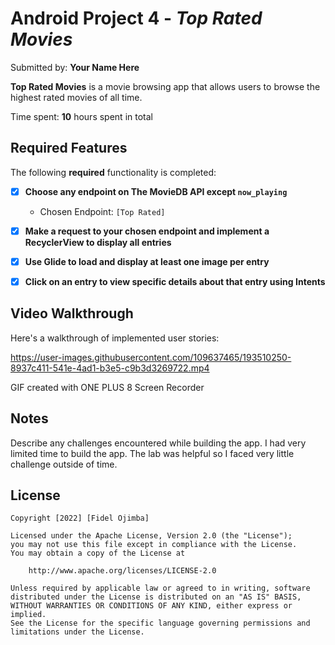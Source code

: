 # Android Project 4 - *Top Rated Movies*

Submitted by: **Your Name Here**

**Top Rated Movies** is a movie browsing app that allows users to browse the highest rated movies of all time.

Time spent: **10** hours spent in total

## Required Features

The following **required** functionality is completed:

- [x] **Choose any endpoint on The MovieDB API except `now_playing`**
  - Chosen Endpoint: `[Top Rated]`
- [x] **Make a request to your chosen endpoint and implement a RecyclerView to display all entries**
- [x] **Use Glide to load and display at least one image per entry**
- [x] **Click on an entry to view specific details about that entry using Intents**


## Video Walkthrough

Here's a walkthrough of implemented user stories:

https://user-images.githubusercontent.com/109637465/193510250-8937c411-541e-4ad1-b3e5-c9b3d3269722.mp4


GIF created with ONE PLUS 8 Screen Recorder

## Notes

Describe any challenges encountered while building the app.
I had very limited time to build the app.
The lab was helpful so I faced very little challenge outside of time.

## License

    Copyright [2022] [Fidel Ojimba]

    Licensed under the Apache License, Version 2.0 (the "License");
    you may not use this file except in compliance with the License.
    You may obtain a copy of the License at

        http://www.apache.org/licenses/LICENSE-2.0

    Unless required by applicable law or agreed to in writing, software
    distributed under the License is distributed on an "AS IS" BASIS,
    WITHOUT WARRANTIES OR CONDITIONS OF ANY KIND, either express or implied.
    See the License for the specific language governing permissions and
    limitations under the License.
